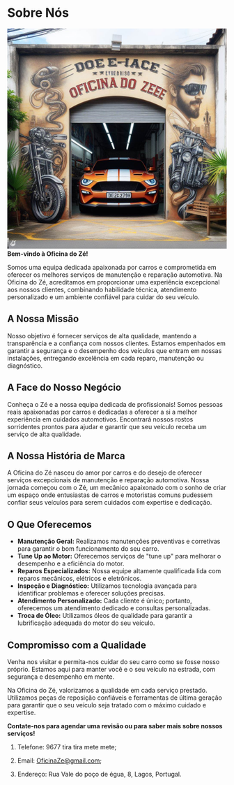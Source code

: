 # Sobre Nós
![Entrada da Oficina do Zé](/img/EntradaOficinaDoZe.jpg)
**Bem-vindo à Oficina do Zé!**

Somos uma equipa dedicada apaixonada por carros e comprometida em oferecer os melhores serviços de manutenção e reparação automotiva. Na Oficina do Zé, acreditamos em proporcionar uma experiência excepcional aos nossos clientes, combinando habilidade técnica, atendimento personalizado e um ambiente confiável para cuidar do seu veículo.

## A Nossa Missão

Nosso objetivo é fornecer serviços de alta qualidade, mantendo a transparência e a confiança com nossos clientes. Estamos empenhados em garantir a segurança e o desempenho dos veículos que entram em nossas instalações, entregando excelência em cada reparo, manutenção ou diagnóstico.

## A Face do Nosso Negócio
Conheça o Zé e a nossa equipa dedicada de profissionais! Somos pessoas reais apaixonadas por carros e dedicadas a oferecer a si a melhor experiência em cuidados automotivos. Encontrará nossos rostos sorridentes prontos para ajudar e garantir que seu veículo receba um serviço de alta qualidade.

## A Nossa História de Marca

A Oficina do Zé nasceu do amor por carros e do desejo de oferecer serviços excepcionais de manutenção e reparação automotiva. Nossa jornada começou com o Zé, um mecânico apaixonado com o sonho de criar um espaço onde entusiastas de carros e motoristas comuns pudessem confiar seus veículos para serem cuidados com expertise e dedicação.

## O Que Oferecemos

- **Manutenção Geral:** Realizamos manutenções preventivas e corretivas para garantir o bom funcionamento do seu carro.
- **Tune Up ao Motor:** Oferecemos serviços de "tune up" para melhorar o desempenho e a eficiência do motor.
- **Reparos Especializados:** Nossa equipe altamente qualificada lida com reparos mecânicos, elétricos e eletrônicos.
- **Inspeção e Diagnóstico:** Utilizamos tecnologia avançada para identificar problemas e oferecer soluções precisas.
- **Atendimento Personalizado:** Cada cliente é único; portanto, oferecemos um atendimento dedicado e consultas personalizadas.
- **Troca de Óleo:** Utilizamos óleos de qualidade para garantir a lubrificação adequada do motor do seu veículo.

## Compromisso com a Qualidade

Venha nos visitar e permita-nos cuidar do seu carro como se fosse nosso próprio. Estamos aqui para manter você e o seu veículo na estrada, com segurança e desempenho em mente.

Na Oficina do Zé, valorizamos a qualidade em cada serviço prestado. Utilizamos peças de reposição confiáveis e ferramentas de última geração para garantir que o seu veículo seja tratado com o máximo cuidado e expertise.

**Contate-nos para agendar uma revisão ou para saber mais sobre nossos serviços!**

  1. Telefone: 9677 tira tira mete mete;
  
  2. Email: OficinaZe@gmail.com;
  
  3. Endereço: Rua Vale do poço de égua, 8, Lagos, Portugal.
